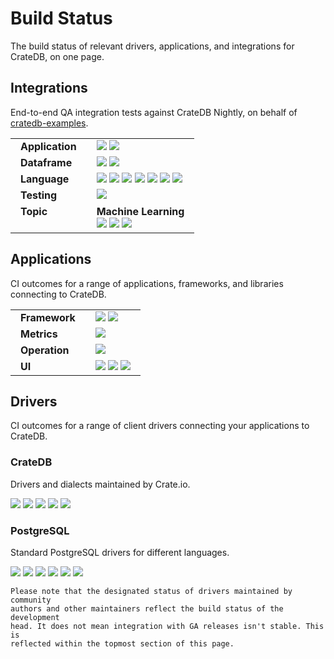 # Build Status

The build status of relevant drivers, applications, and integrations
for CrateDB, on one page.

<style>
table td, table td * {
  vertical-align: top;
}
th, td {
  padding-right: 1em;
  padding-left: 1em;
}
</style>


## Integrations

End-to-end QA integration tests against CrateDB Nightly,
on behalf of [cratedb-examples].

<table>
<tbody>

<tr>
<td>
<b>Application</b>
</td>
<td>
<a href="https://github.com/crate/cratedb-examples/actions/workflows/application-apache-kafka-flink.yml">
    <img src="https://img.shields.io/github/actions/workflow/status/crate/cratedb-examples/application-apache-kafka-flink.yml?label=Apache Kafka, Apache Flink" loading="lazy"></a>
<a href="https://github.com/crate/cratedb-examples/actions/workflows/application-apache-superset.yml">
    <img src="https://img.shields.io/github/actions/workflow/status/crate/cratedb-examples/application-apache-superset.yml?label=Apache Superset" loading="lazy"></a>
</td>
</tr>

<tr>
<td>
<b>Dataframe</b>
</td>
<td>
<a href="https://github.com/crate/cratedb-examples/actions/workflows/dataframe-dask.yml">
    <img src="https://img.shields.io/github/actions/workflow/status/crate/cratedb-examples/dataframe-dask.yml?label=Dask" loading="lazy"></a>
<a href="https://github.com/crate/cratedb-examples/actions/workflows/dataframe-pandas.yml">
    <img src="https://img.shields.io/github/actions/workflow/status/crate/cratedb-examples/dataframe-pandas.yml?label=pandas" loading="lazy"></a>
</td>
</tr>

<tr>
<td>
<b>Language</b>
</td>
<td>
<a href="https://github.com/crate/cratedb-examples/actions/workflows/lang-npgsql.yml">
      <img src="https://img.shields.io/github/actions/workflow/status/crate/cratedb-examples/lang-npgsql.yml?label=npgsql" loading="lazy"></a>
<a href="https://github.com/crate/cratedb-examples/actions/workflows/lang-java-jooq.yml">
      <img src="https://img.shields.io/github/actions/workflow/status/crate/cratedb-examples/lang-java-jooq.yml?label=Java jOOQ" loading="lazy"></a>
<a href="https://github.com/crate/cratedb-examples/actions/workflows/lang-java-maven.yml">
      <img src="https://img.shields.io/github/actions/workflow/status/crate/cratedb-examples/lang-java-maven.yml?label=Java JDBC" loading="lazy"></a>
<a href="https://github.com/crate/cratedb-examples/actions/workflows/lang-php-amphp.yml">
      <img src="https://img.shields.io/github/actions/workflow/status/crate/cratedb-examples/lang-php-amphp.yml?label=PHP AMPHP" loading="lazy"></a>
<a href="https://github.com/crate/cratedb-examples/actions/workflows/lang-php-pdo.yml">
      <img src="https://img.shields.io/github/actions/workflow/status/crate/cratedb-examples/lang-php-pdo.yml?label=PHP PDO" loading="lazy"></a>
<a href="https://github.com/crate/cratedb-examples/actions/workflows/lang-python-sqlalchemy.yml">
      <img src="https://img.shields.io/github/actions/workflow/status/crate/cratedb-examples/lang-python-sqlalchemy.yml?label=Python SQLAlchemy" loading="lazy"></a>
<a href="https://github.com/crate/cratedb-examples/actions/workflows/lang-ruby.yml">
      <img src="https://img.shields.io/github/actions/workflow/status/crate/cratedb-examples/lang-ruby.yml?label=Ruby" loading="lazy"></a>
</td>
</tr>

<tr>
<td>
<b>Testing</b>
</td>
<td>
<a href="https://github.com/crate/cratedb-examples/actions/workflows/testing-testcontainers-java.yml">
    <img src="https://img.shields.io/github/actions/workflow/status/crate/cratedb-examples/testing-testcontainers-java.yml?label=Testcontainers for Java" loading="lazy"></a>
</td>
</tr>

<tr>
<td>
<b>Topic</b>
</td>
<td>
<b>Machine Learning</b>
<br>
<a href="https://github.com/crate/cratedb-examples/actions/workflows/ml-automl.yml">
    <img src="https://img.shields.io/github/actions/workflow/status/crate/cratedb-examples/ml-automl.yml?label=AutoML" loading="lazy"></a>
<a href="https://github.com/crate/cratedb-examples/actions/workflows/ml-langchain.yml">
    <img src="https://img.shields.io/github/actions/workflow/status/crate/cratedb-examples/ml-langchain.yml?label=LangChain" loading="lazy"></a>
<a href="https://github.com/crate/cratedb-examples/actions/workflows/ml-mlflow.yml">
    <img src="https://img.shields.io/github/actions/workflow/status/crate/cratedb-examples/ml-mlflow.yml?label=MLflow" loading="lazy"></a>
</td>
</tr>

</tbody>
</table>


## Applications

CI outcomes for a range of applications, frameworks, and libraries connecting
to CrateDB.

<table>
<tbody>

<tr>
<td>
<b>Framework</b>
</td>
<td>
<a href="https://github.com/crate-workbench/cratedb-toolkit/actions/workflows/main.yml">
    <img src="https://img.shields.io/github/actions/workflow/status/crate-workbench/cratedb-toolkit/main.yml?label=CrateDB Toolkit" loading="lazy"></a>
<a href="https://github.com/crate-workbench/mlflow-cratedb/actions/workflows/main.yml">
    <img src="https://img.shields.io/github/actions/workflow/status/crate-workbench/mlflow-cratedb/main.yml?label=MLflow for CrateDB" loading="lazy"></a>
</td>
</tr>

<tr>
<td>
<b>Metrics</b>
</td>
<td>
<a href="https://github.com/crate/cratedb-prometheus-adapter/actions/workflows/main.yml">
    <img src="https://img.shields.io/github/actions/workflow/status/crate/cratedb-prometheus-adapter/tests.yml?label=CrateDB Prometheus Adapter" loading="lazy"></a>
</td>
</tr>

<tr>
<td>
<b>Operation</b>
</td>
<td>
<a href="https://github.com/crate/crate-operator/actions/workflows/main.yml">
    <img src="https://img.shields.io/github/actions/workflow/status/crate/crate-operator/main.yaml?label=CrateDB Kubernetes Operator" loading="lazy"></a>
</td>
</tr>

<tr>
<td>
<b>UI</b>
</td>
<td>
<a href="https://github.com/crate/crate-admin/actions/workflows/main.yml">
    <img src="https://img.shields.io/github/actions/workflow/status/crate/crate-admin/tests.yml?label=CrateDB Admin UI" loading="lazy"></a>
<a href="https://github.com/crate/crash/actions/workflows/main.yml">
    <img src="https://img.shields.io/github/actions/workflow/status/crate/crash/main.yml?label=Crash CLI" loading="lazy"></a>
<a href="https://github.com/crate/croud/actions/workflows/main.yml">
    <img src="https://img.shields.io/github/actions/workflow/status/crate/croud/main.yml?label=Croud CLI" loading="lazy"></a>
</td>
</tr>

</tbody>
</table>


## Drivers

CI outcomes for a range of client drivers connecting your applications to CrateDB.

### CrateDB
Drivers and dialects maintained by Crate.io.

<a href="https://github.com/crate/crate-python/actions/workflows/tests.yml">
    <img src="https://img.shields.io/github/actions/workflow/status/crate/crate-python/tests.yml?label=crate-python" loading="lazy"></a>
<a href="https://github.com/crate/crate-pdo/actions/workflows/tests.yml">
    <img src="https://img.shields.io/github/actions/workflow/status/crate/crate-pdo/tests.yml?label=crate-pdo" loading="lazy"></a>
<a href="https://github.com/crate/crate-dbal/actions/workflows/tests.yml">
    <img src="https://img.shields.io/github/actions/workflow/status/crate/crate-dbal/tests.yml?label=crate-dbal" loading="lazy"></a>
<a href="https://github.com/crate/crate_ruby/actions/workflows/tests.yml">
    <img src="https://img.shields.io/github/actions/workflow/status/crate/crate_ruby/tests.yml?label=crate_ruby" loading="lazy"></a>
<a href="https://github.com/crate/activerecord-crate-adapter/actions/workflows/tests.yml">
    <img src="https://img.shields.io/github/actions/workflow/status/crate/activerecord-crate-adapter/tests.yml?label=activerecord-crate-adapter" loading="lazy"></a>

### PostgreSQL
Standard PostgreSQL drivers for different languages.

<a href="https://github.com/pgjdbc/pgjdbc/actions/workflows/main.yml">
    <img src="https://img.shields.io/github/actions/workflow/status/pgjdbc/pgjdbc/main.yml?label=pgjdbc" loading="lazy"></a>
<a href="https://github.com/npgsql/npgsql/actions/workflows/build.yml">
    <img src="https://img.shields.io/github/actions/workflow/status/npgsql/npgsql/build.yml?label=npgsql" loading="lazy"></a>
<a href="https://github.com/psycopg/psycopg2/actions/workflows/tests.yml">
    <img src="https://img.shields.io/github/actions/workflow/status/psycopg/psycopg2/tests.yml?label=psycopg2" loading="lazy"></a>
<a href="https://github.com/psycopg/psycopg/actions/workflows/tests.yml">
    <img src="https://img.shields.io/github/actions/workflow/status/psycopg/psycopg/tests.yml?label=psycopg3" loading="lazy"></a>
<a href="https://github.com/MagicStack/asyncpg/actions/workflows/tests.yml">
    <img src="https://img.shields.io/github/actions/workflow/status/MagicStack/asyncpg/tests.yml?label=asyncpg" loading="lazy"></a>
<a href="https://github.com/brianc/node-postgres/actions/workflows/ci.yml">
    <img src="https://img.shields.io/github/actions/workflow/status/brianc/node-postgres/ci.yml?label=node-postgres" loading="lazy"></a>


```{note}
Please note that the designated status of drivers maintained by community
authors and other maintainers reflect the build status of the development
head. It does not mean integration with GA releases isn't stable. This is
reflected within the topmost section of this page.
```


[cratedb-examples]: https://github.com/crate/cratedb-examples
